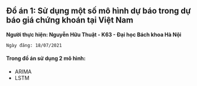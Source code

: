 ## Đồ án 1: Sử dụng một số mô hình dự báo trong dự báo giá chứng khoán tại Việt Nam
**Người thực hiện: Nguyễn Hữu Thuật - K63 - Đại học Bách khoa Hà Nội**

`Ngày đăng: 18/07/2021` 

#### Trong đồ án sử dụng 2 mô hình:
+ ARIMA
+ LSTM

